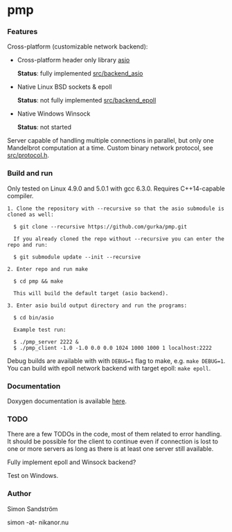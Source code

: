 # pmp
### Features

Cross-platform (customizable network backend):
* Cross-platform header only library [asio](https://think-async.com/)
  
  **Status**: fully implemented [src/backend_asio](src/backend_asio)

* Native Linux BSD sockets & epoll
  
  **Status**: not fully implemented [src/backend_epoll](src/backend_epoll)

* Native Windows Winsock
  
  **Status**: not started

Server capable of handling multiple connections in parallel, but only one Mandelbrot computation at a time.
Custom binary network protocol, see [src/protocol.h](src/protocol.h).

### Build and run

Only tested on Linux 4.9.0 and 5.0.1 with gcc 6.3.0. Requires C++14-capable compiler.

```
1. Clone the repository with --recursive so that the asio submodule is cloned as well:

  $ git clone --recursive https://github.com/gurka/pmp.git

  If you already cloned the repo without --recursive you can enter the repo and run:

  $ git submodule update --init --recursive

2. Enter repo and run make

  $ cd pmp && make

  This will build the default target (asio backend).

3. Enter asio build output directory and run the programs:

  $ cd bin/asio

  Example test run:

  $ ./pmp_server 2222 &
  $ ./pmp_client -1.0 -1.0 0.0 0.0 1024 1000 1000 1 localhost:2222
```

Debug builds are available with with `DEBUG=1` flag to make, e.g. `make DEBUG=1`.
You can build with epoll network backend with target epoll: `make epoll`.

### Documentation

Doxygen documentation is available [here](https://gurka.github.io/pmp/doxygen/html/index.html).

### TODO

There are a few TODOs in the code, most of them related to error handling. It should be possible for the client to continue even if connection is lost to one or more servers as long as there is at least one server still available.

Fully implement epoll and Winsock backend?

Test on Windows.

### Author
Simon Sandström

simon -at- nikanor.nu
